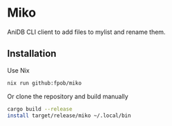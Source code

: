 # Miko

AniDB CLI client to add files to mylist and rename them.

## Installation

Use Nix

```sh
nix run github:fpob/miko
```

Or clone the repository and build manually

```sh
cargo build --release
install target/release/miko ~/.local/bin
```
